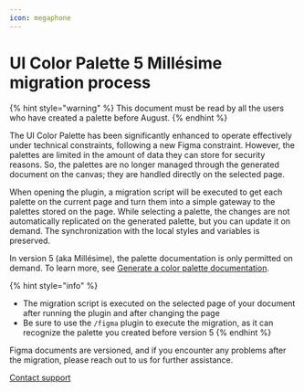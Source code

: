 ```yaml
---
icon: megaphone
---
```


# UI Color Palette 5 Millésime migration process

{% hint style="warning" %}
This document must be read by all the users who have created a palette before August.
{% endhint %}

The UI Color Palette has been significantly enhanced to operate effectively under technical constraints, following a new Figma constraint. However, the palettes are limited in the amount of data they can store for security reasons. So, the palettes are no longer managed through the generated document on the canvas; they are handled directly on the selected page.

When opening the plugin, a migration script will be executed to get each palette on the current page and turn them into a simple gateway to the palettes stored on the page. While selecting a palette, the changes are not automatically replicated on the generated palette, but you can update it on demand. The synchronization with the local styles and variables is preserved.

In version 5 (aka Millésime), the palette documentation is only permitted on demand. To learn more, see [Generate a color palette documentation](../guides/generate-a-color-palette-documentation.md).

{% hint style="info" %}
* The migration script is executed on the selected page of your document after running the plugin and after changing the page
* Be sure to use the `/figma` plugin to execute the migration, as it can recognize the palette you created before version 5
{% endhint %}

Figma documents are versioned, and if you encounter any problems after the migration, please reach out to us for further assistance.

<a href="https://uicp.ylb.lt/contact" class="button primary" data-icon="bell-concierge">Contact support</a>
